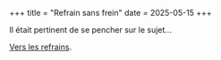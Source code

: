 +++
title = "Refrain sans frein"
date = 2025-05-15
+++

Il était pertinent de se pencher sur le sujet...

[Vers les refrains](../tags/refrain).